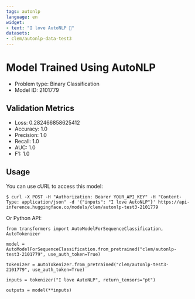 ```yaml
---
tags: autonlp
language: en
widget:
- text: "I love AutoNLP 🤗"
datasets:
- clem/autonlp-data-test3
---
```


# Model Trained Using AutoNLP

- Problem type: Binary Classification
- Model ID: 2101779

## Validation Metrics

- Loss: 0.282466858625412
- Accuracy: 1.0
- Precision: 1.0
- Recall: 1.0
- AUC: 1.0
- F1: 1.0

## Usage

You can use cURL to access this model:

```
$ curl -X POST -H "Authorization: Bearer YOUR_API_KEY" -H "Content-Type: application/json" -d '{"inputs": "I love AutoNLP"}' https://api-inference.huggingface.co/models/clem/autonlp-test3-2101779
```

Or Python API:

```
from transformers import AutoModelForSequenceClassification, AutoTokenizer

model = AutoModelForSequenceClassification.from_pretrained("clem/autonlp-test3-2101779", use_auth_token=True)

tokenizer = AutoTokenizer.from_pretrained("clem/autonlp-test3-2101779", use_auth_token=True)

inputs = tokenizer("I love AutoNLP", return_tensors="pt")

outputs = model(**inputs)
```